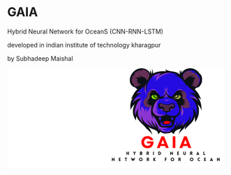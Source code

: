 # GAIA
Hybrid Neural Network for OceanS (CNN-RNN-LSTM)





developed in indian institute of technology kharagpur



by Subhadeep Maishal 

![Figure](https://github.com/subhadeep-maishal/GAIA/blob/main/gaia.png) 

